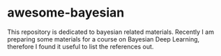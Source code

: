 # awesome-bayesian
This repository is dedicated to bayesian related materials. Recently I am preparing some materials for a course on Bayesian Deep Learning, therefore I found it useful to list the references out. 
